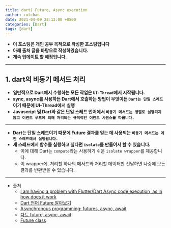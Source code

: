 ```yaml
---
title: dart) Future, Async execution
author: cotchan
date: 2021-04-09 22:12:00 +0800
categories: [Dart]
tags: [dart]   
---
```


+ **이 포스팅은 개인 공부 목적으로 작성한 포스팅입니다**
+ **아래 출처 글을 바탕으로 작성하였습니다.**
+ **계속 업데이트 할 예정입니다.**

---

## 1. dart의 비동기 메서드 처리

+ **일반적으로 Dart에서 수행하는 모든 작업은 `UI-Thread`에서 시작됩니다.**
+ **sync, async를 사용하든 Dart에서 호출하는 방법이 무엇이든 `Dart는 단일 스레드`이기 때문에 UI-Thread에서 실행**
+ **Javascript 및 Dart와 같은 단일 스레드 언어에서 `비동기 메서드는 병렬로 실행되지 않고 이벤트 루프에 의해 처리되는 규칙적인 이벤트 시퀀스를 따릅니다.`**

---

+ **Dart는 단일 스레드이기 때문에 Future 결과를 얻는 데 사용되는 `비동기 메서드는 메인 스레드에서 실행됩니다.`**
+ **새 스레드에서 함수를 실행하고 싶다면 `isolate`를 만들어서 할 수 있습니다.**
  + 이에 대해 Dart는 `compute`라는 사용하기 쉬운 `isolate wrapper`를 제공합니다. 
  + 이 wrapper에, 처리할 하나의 메서드와 처리할 데이터만 전달하면 나중에 모든 결과를 반환받을 수 있습니다.

---

+ 출처
  + [I am having a problem with Flutter/Dart Async code execution, as in how does it work](https://stackoverflow.com/questions/61033892/i-am-having-a-problem-with-flutter-dart-async-code-execution-as-in-how-does-it)
  + [Dart 언어 Future 알아보기](https://beomseok95.tistory.com/309)
  + [Asynchronous programming: futures, async, await](https://dart.dev/codelabs/async-await)
  + [다트 future, async, await](https://brunch.co.kr/@mystoryg/134)
  + [Future class](https://api.dart.dev/stable/2.10.5/dart-async/Future-class.html#constructors)
